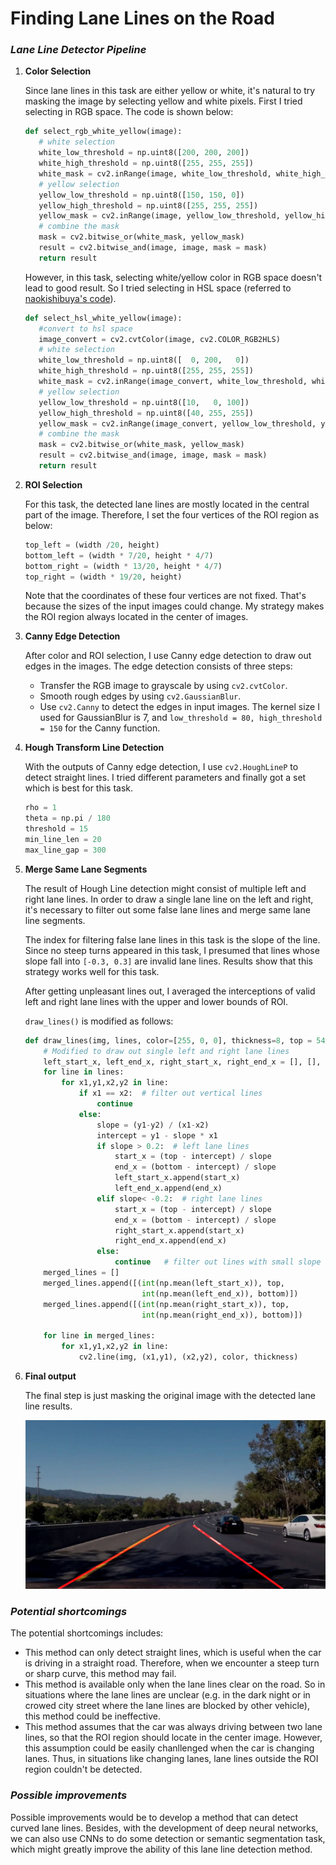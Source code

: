 # **Finding Lane Lines on the Road** 

### ***Lane Line Detector Pipeline***
1. **Color Selection**

    Since lane lines in this task are either yellow or white, it's natural to try masking the 
    image by selecting yellow and white pixels. First I tried selecting in RGB space. The code
    is shown below:
    ```python
    def select_rgb_white_yellow(image):
       # white selection
       white_low_threshold = np.uint8([200, 200, 200])
       white_high_threshold = np.uint8([255, 255, 255])
       white_mask = cv2.inRange(image, white_low_threshold, white_high_threshold)   
       # yellow selection
       yellow_low_threshold = np.uint8([150, 150, 0])
       yellow_high_threshold = np.uint8([255, 255, 255])
       yellow_mask = cv2.inRange(image, yellow_low_threshold, yellow_high_threshold)
       # combine the mask
       mask = cv2.bitwise_or(white_mask, yellow_mask)
       result = cv2.bitwise_and(image, image, mask = mask)
       return result
    ```
    However, in this task, selecting white/yellow color in RGB space doesn't lead to good 
    result. So I tried selecting in HSL space (referred to 
    [naokishibuya's code](https://github.com/naokishibuya/car-finding-lane-lines)).
    ```python
    def select_hsl_white_yellow(image):
       #convert to hsl space
       image_convert = cv2.cvtColor(image, cv2.COLOR_RGB2HLS)
       # white selection
       white_low_threshold = np.uint8([  0, 200,   0])
       white_high_threshold = np.uint8([255, 255, 255])
       white_mask = cv2.inRange(image_convert, white_low_threshold, white_high_threshold)   
       # yellow selection
       yellow_low_threshold = np.uint8([10,   0, 100])
       yellow_high_threshold = np.uint8([40, 255, 255])
       yellow_mask = cv2.inRange(image_convert, yellow_low_threshold, yellow_high_threshold)
       # combine the mask
       mask = cv2.bitwise_or(white_mask, yellow_mask)
       result = cv2.bitwise_and(image, image, mask = mask)
       return result
    ```
2. **ROI Selection**
    
    For this task, the detected lane lines are mostly located in the central part of the image.
    Therefore, I set the four vertices of the ROI region as below:
    ```python
    top_left = (width /20, height)
    bottom_left = (width * 7/20, height * 4/7)
    bottom_right = (width * 13/20, height * 4/7)
    top_right = (width * 19/20, height)
    ```
    Note that the coordinates of these four vertices are not fixed. That's because the sizes of the
    input images could change. My strategy makes the ROI region always located in the center of 
    images.

3. **Canny Edge Detection**

    After color and ROI selection, I use Canny edge detection to draw out edges in the images.
    The edge detection consists of three steps:
    * Transfer the RGB image to grayscale by using `cv2.cvtColor`.
    * Smooth rough edges by using `cv2.GaussianBlur`.
    * Use `cv2.Canny` to detect the edges in input images.
    The kernel size I used for GaussianBlur is 7, and `low_threshold = 80, high_threshold = 150`
    for the Canny function.

4. **Hough Transform Line Detection**

    With the outputs of Canny edge detection, I use `cv2.HoughLineP` to detect straight lines. I 
    tried different parameters and finally got a set which is best for this task.
    ```python
    rho = 1
    theta = np.pi / 180
    threshold = 15
    min_line_len = 20
    max_line_gap = 300
    ```

5. **Merge Same Lane Segments**
    
    The result of Hough Line detection might consist of multiple left and right lane lines. In order to
    draw a single lane line on the left and right, it's necessary to filter out some false lane lines and
    merge same lane line segments.
    
    The index for filtering false lane lines in this task is the slope of the line. Since no steep turns appeared
    in this task, I presumed that lines whose slope fall into `[-0.3, 0.3]` are invalid lane lines. Results show 
    that this strategy works well for this task.
    
    After getting unpleasant lines out, I averaged the interceptions of valid left and right lane lines with the upper
    and lower bounds of ROI.
    
    `draw_lines()` is modified as follows:
    ```python
    def draw_lines(img, lines, color=[255, 0, 0], thickness=8, top = 540, bottom = 320):
        # Modified to draw out single left and right lane lines
        left_start_x, left_end_x, right_start_x, right_end_x = [], [], [], []
        for line in lines:
            for x1,y1,x2,y2 in line:
                if x1 == x2:  # filter out vertical lines
                    continue
                else:
                    slope = (y1-y2) / (x1-x2)
                    intercept = y1 - slope * x1
                    if slope > 0.2:  # left lane lines
                        start_x = (top - intercept) / slope
                        end_x = (bottom - intercept) / slope
                        left_start_x.append(start_x)
                        left_end_x.append(end_x)
                    elif slope< -0.2:  # right lane lines
                        start_x = (top - intercept) / slope
                        end_x = (bottom - intercept) / slope
                        right_start_x.append(start_x)
                        right_end_x.append(end_x)
                    else:
                        continue   # filter out lines with small slope
        merged_lines = []
        merged_lines.append([(int(np.mean(left_start_x)), top, 
                              int(np.mean(left_end_x)), bottom)])
        merged_lines.append([(int(np.mean(right_start_x)), top, 
                              int(np.mean(right_end_x)), bottom)])
        
        for line in merged_lines:
            for x1,y1,x2,y2 in line:
                cv2.line(img, (x1,y1), (x2,y2), color, thickness)
    ```

6. **Final output**
    
    The final step is just masking the original image with the detected lane line results.
    
    ![final_result](./test_images_output/challenge02.jpg)


### ***Potential shortcomings***

The potential shortcomings includes:
    
* This method can only detect straight lines, which is useful when the car is driving in
a straight road. Therefore, when we encounter a steep turn or sharp curve, this method may fail.
* This method is available only when the lane lines clear on the road. So in situations where
the lane lines are unclear (e.g. in the dark night or in crowed city street where the lane lines 
are blocked by other vehicle), this method could be ineffective.
* This method assumes that the car was always driving between two lane lines, so that the ROI
region should locate in the center image. However, this assumption could be easily chanllenged 
when the car is changing lanes. Thus, in situations like changing lanes, lane lines outside the ROI
region couldn't be detected.

### ***Possible improvements***

Possible improvements would be to develop a method that can detect curved lane lines. Besides,
with the development of deep neural networks, we can also use CNNs to do some detection or 
semantic segmentation task, which might greatly improve the ability of this lane line detection
method. 
